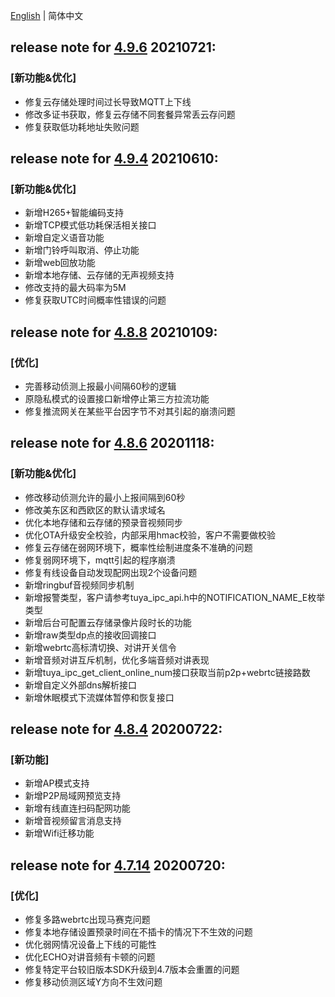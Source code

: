 [English](./release_note.md) | 简体中文
## release note for **[4.9.6](./dowload_list_linux_mainline.md)** 20210721:
### [新功能&优化]
- 修复云存储处理时间过长导致MQTT上下线
- 修改多证书获取，修复云存储不同套餐异常丢云存问题
- 修复获取低功耗地址失败问题


## release note for **[4.9.4](./dowload_list_linux_4.8.8.md)** 20210610:
### [新功能&优化]
- 新增H265+智能编码支持
- 新增TCP模式低功耗保活相关接口
- 新增自定义语音功能
- 新增门铃呼叫取消、停止功能
- 新增web回放功能
- 新增本地存储、云存储的无声视频支持
- 修改支持的最大码率为5M
- 修复获取UTC时间概率性错误的问题


## release note for **[4.8.8](./dowload_list_linux_4.8.8.md)** 20210109:
### [优化]
- 完善移动侦测上报最小间隔60秒的逻辑
- 原隐私模式的设置接口新增停止第三方拉流功能
- 修复推流网关在某些平台因字节不对其引起的崩溃问题

## release note for **[4.8.6](./dowload_list_linux_4.8.6.md)** 20201118:
### [新功能&优化]
- 修改移动侦测允许的最小上报间隔到60秒
- 修改美东区和西欧区的默认请求域名
- 优化本地存储和云存储的预录音视频同步
- 优化OTA升级安全校验，内部采用hmac校验，客户不需要做校验
- 修复云存储在弱网环境下，概率性绘制进度条不准确的问题
- 修复弱网环境下，mqtt引起的程序崩溃
- 修复有线设备自动发现配网出现2个设备问题
- 新增ringbuf音视频同步机制
- 新增报警类型，客户请参考tuya_ipc_api.h中的NOTIFICATION_NAME_E枚举类型
- 新增后台可配置云存储录像片段时长的功能
- 新增raw类型dp点的接收回调接口
- 新增webrtc高标清切换、对讲开关信令
- 新增音频对讲互斥机制，优化多端音频对讲表现
- 新增tuya_ipc_get_client_online_num接口获取当前p2p+webrtc链接路数
- 新增自定义外部dns解析接口
- 新增休眠模式下流媒体暂停和恢复接口

## release note for **[4.8.4](./dowload_list_linux_4.8.4.md)** 20200722:
### [新功能]
- 新增AP模式支持
- 新增P2P局域网预览支持
- 新增有线直连扫码配网功能
- 新增音视频留言消息支持
- 新增Wifi迁移功能

## release note for **[4.7.14](./dowload_list_linux_4.7.14.md)** 20200720:
### [优化]
- 修复多路webrtc出现马赛克问题
- 修复本地存储设置预录时间在不插卡的情况下不生效的问题
- 优化弱网情况设备上下线的可能性
- 优化ECHO对讲音频有卡顿的问题
- 修复特定平台较旧版本SDK升级到4.7版本会重置的问题
- 修复移动侦测区域Y方向不生效问题

